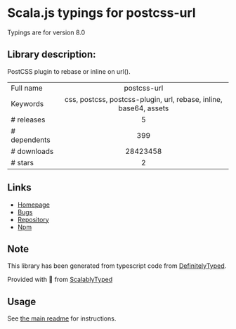 
# Scala.js typings for postcss-url

Typings are for version 8.0

## Library description:
PostCSS plugin to rebase or inline on url().

|                    |                 |
| ------------------ | :-------------: |
| Full name          | postcss-url |
| Keywords           | css, postcss, postcss-plugin, url, rebase, inline, base64, assets |
| # releases         | 5 |
| # dependents       | 399 |
| # downloads        | 28423458 |
| # stars            | 2 |

## Links
- [Homepage](https://github.com/postcss/postcss-url#readme)
- [Bugs](https://github.com/postcss/postcss-url/issues)
- [Repository](https://github.com/postcss/postcss-url)
- [Npm](https://www.npmjs.com/package/postcss-url)
    


## Note
This library has been generated from typescript code from [DefinitelyTyped](https://definitelytyped.org).

Provided with :purple_heart: from [ScalablyTyped](https://github.com/oyvindberg/ScalablyTyped)

## Usage
See [the main readme](../../readme.md) for instructions.



